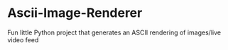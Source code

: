 # Ascii-Image-Renderer
Fun little Python project that generates an ASCII rendering of images/live video feed

